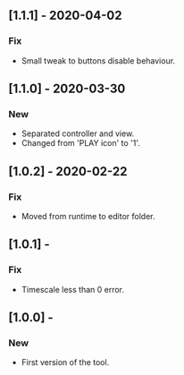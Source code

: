 ## [1.1.1] - 2020-04-02

### Fix
- Small tweak to buttons disable behaviour.

## [1.1.0] - 2020-03-30

### New
- Separated controller and view.
- Changed from 'PLAY icon' to '1'.

## [1.0.2] - 2020-02-22

### Fix
- Moved from runtime to editor folder.

## [1.0.1] -

### Fix
- Timescale less than 0 error.

## [1.0.0] -

### New
- First version of the tool.
